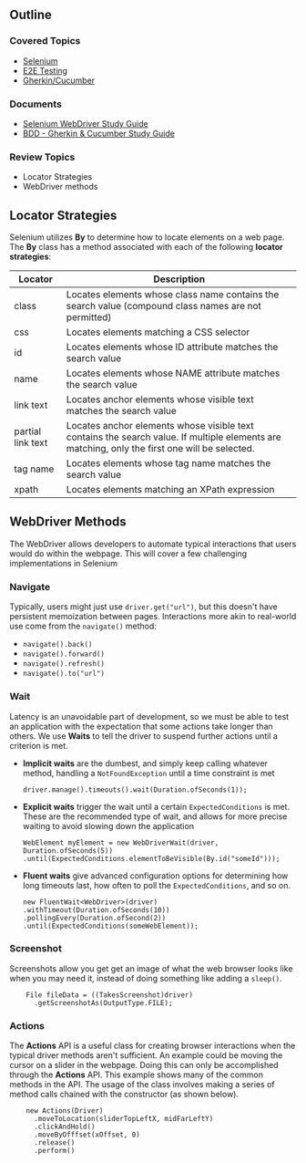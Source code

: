 ## Outline
### Covered Topics
- [Selenium](https://github.com/EricTrainingRev/241209-JWA/blob/fe8940dad3b6c366269a915444d6426bd8b75a59/Study%20Guides/Selenium%20WebDriver%20Study%20Guide.md#selenium-webdriver-study-guide)
- [E2E Testing](https://github.com/EricTrainingRev/241209-JWA/blob/fe8940dad3b6c366269a915444d6426bd8b75a59/Study%20Guides/BDD%20-%20Gherkin%20%26%20Cucumber%20Study%20Guide.md#end-to-end-testing)
- [Gherkin/Cucumber](https://github.com/EricTrainingRev/241209-JWA/blob/fe8940dad3b6c366269a915444d6426bd8b75a59/Study%20Guides/BDD%20-%20Gherkin%20%26%20Cucumber%20Study%20Guide.md#cucumber)
### Documents
- [Selenium WebDriver Study Guide](https://github.com/EricTrainingRev/241209-JWA/blob/fe8940dad3b6c366269a915444d6426bd8b75a59/Study%20Guides/Test%20Team%20Organization%20Study%20Guide.md)
- [BDD - Gherkin & Cucumber Study Guide](https://github.com/EricTrainingRev/241209-JWA/blob/6df1b82cfd521d7b951d1ec4894605f69e229e57/Study%20Guides/BDD%20-%20Gherkin%20%26%20Cucumber%20Study%20Guide.md)
### Review Topics
- Locator Strategies
- WebDriver methods
## Locator Strategies
Selenium utilizes **By** to determine how to locate elements on a web page. The **By** class has a method associated with each of the following **locator strategies**:

| Locator           | Description                                                                                                                                   |
| ----------------- | --------------------------------------------------------------------------------------------------------------------------------------------- |
| class             | Locates elements whose class name contains the search value (compound class names are not permitted)                                          |
| css               | Locates elements matching a CSS selector                                                                                                      |
| id                | Locates elements whose ID attribute matches the search value                                                                                  |
| name              | Locates elements whose NAME attribute matches the search value                                                                                |
| link text         | Locates anchor elements whose visible text matches the search value                                                                           |
| partial link text | Locates anchor elements whose visible text contains the search value. If multiple elements are matching, only the first one will be selected. |
| tag name          | Locates elements whose tag name matches the search value                                                                                      |
| xpath             | Locates elements matching an XPath expression                                                                                                 |
## WebDriver Methods
The WebDriver allows developers to automate typical interactions that users would do within the webpage. This will cover a few challenging implementations in Selenium
### Navigate
Typically, users might just use `driver.get("url")`, but this doesn't have persistent memoization between pages. Interactions more akin to real-world use come from the `navigate()` method:
- `navigate().back()` 
- `navigate().forward()`
- `navigate().refresh()`
- `navigate().to("url")`
### Wait
Latency is an unavoidable part of development, so we must be able to test an application with the expectation that some actions take longer than others. We use **Waits** to tell the driver to suspend further actions until a criterion is met.
- **Implicit waits** are the dumbest, and simply keep calling whatever method, handling a `NotFoundException` until a time constraint is met
	```
	driver.manage().timeouts().wait(Duration.ofSeconds(1));
	```

- **Explicit waits** trigger the wait until a certain `ExpectedConditions` is met. These are the recommended type of wait, and allows for more precise waiting to avoid slowing down the application
	```
	WebElement myElement = new WebDriverWait(driver, Duration.ofSeconds(5))
	.until(ExpectedConditions.elementToBeVisible(By.id("someId")));
	```
- **Fluent waits** give advanced configuration options for determining how long timeouts last, how often to poll the `ExpectedConditions`, and so on.
	```
	new FluentWait<WebDriver>(driver)
    .withTimeout(Duration.ofSeconds(10))
    .pollingEvery(Duration.ofSecond(2))
	.until(ExpectedConditions(someWebElement));
	```
### Screenshot
Screenshots allow you get get an image of what the web browser looks like when you may need it, instead of doing something like adding a `sleep()`. 
```
	File fileData = ((TakesScreenshot)driver)
	  .getScreenshotAs(OutputType.FILE);
```
### Actions
The **Actions** API is a useful class for creating browser interactions when the typical driver methods aren't sufficient. An example could be moving the cursor on a slider in the webpage. Doing this can only be accomplished through the **Actions** API.
This example shows many of the common methods in the API. The usage of the class involves making a series of method calls chained with the constructor (as shown below).
```
	new Actions(Driver)
	  .moveToLocation(sliderTopLeftX, midFarLeftY)
	  .clickAndHold()
	  .moveByOfffset(xOffset, 0)
	  .release()
	  .perform()
```
